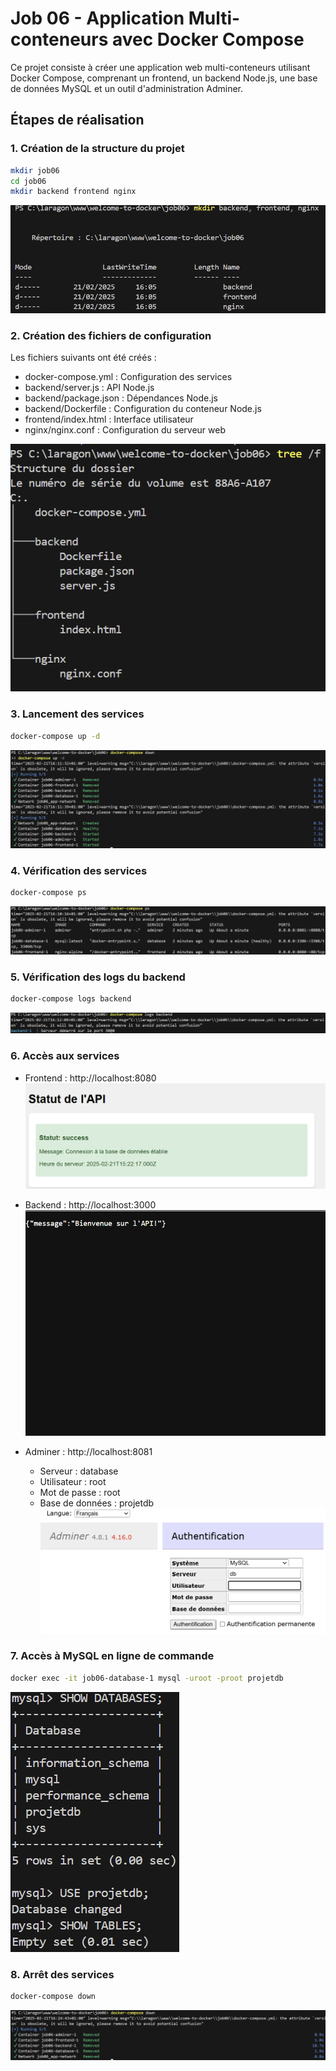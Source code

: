 # Job 06 - Application Multi-conteneurs avec Docker Compose

Ce projet consiste à créer une application web multi-conteneurs utilisant Docker Compose, comprenant un frontend, un backend Node.js, une base de données MySQL et un outil d'administration Adminer.

## Étapes de réalisation

### 1. Création de la structure du projet
```bash
mkdir job06
cd job06
mkdir backend frontend nginx
```
![Création des dossiers](./images/job06_mkdir.png)

### 2. Création des fichiers de configuration
Les fichiers suivants ont été créés :
- docker-compose.yml : Configuration des services
- backend/server.js : API Node.js
- backend/package.json : Dépendances Node.js
- backend/Dockerfile : Configuration du conteneur Node.js
- frontend/index.html : Interface utilisateur
- nginx/nginx.conf : Configuration du serveur web

![Structure des fichiers](./images/job06_files.png)

### 3. Lancement des services
```bash
docker-compose up -d
```
![Lancement des conteneurs](./images/job06_up.png)

### 4. Vérification des services
```bash
docker-compose ps
```
![État des conteneurs](./images/job06_ps.png)

### 5. Vérification des logs du backend
```bash
docker-compose logs backend
```
![Logs du backend](./images/job06_logs.png)

### 6. Accès aux services
- Frontend : http://localhost:8080
![Page d'accueil](./images/job06_frontend.png)

- Backend : http://localhost:3000
![API Backend](./images/job06_backend.png)

- Adminer : http://localhost:8081
  - Serveur : database
  - Utilisateur : root
  - Mot de passe : root
  - Base de données : projetdb
![Interface Adminer](./images/job06_adminer.png)

### 7. Accès à MySQL en ligne de commande
```bash
docker exec -it job06-database-1 mysql -uroot -proot projetdb
```
![Accès MySQL](./images/job06_mysql.png)

### 8. Arrêt des services
```bash
docker-compose down
```
![Arrêt des services](./images/job06_down.png)
